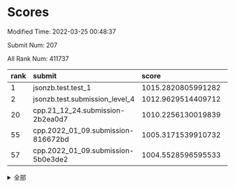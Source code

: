 # Scores

Modified Time: 2022-03-25 00:48:37

Submit Num: 207

All Rank Num: 411737

| rank |               submit               |       score        |       sigma        | pk_num |
| :--- | :--------------------------------- | :----------------- | :----------------- | :----- |
| 1    | jsonzb.test.test_1                 | 1015.2820805991282 | 0.8566361993382584 | 7959   |
| 2    | jsonzb.test.submission_level_4     | 1012.9629514409712 | 0.7985193204421713 | 7961   |
| 20   | cpp.21_12_24.submission-2b2ea0d7   | 1010.2256130019839 | 0.745970361209609  | 7956   |
| 55   | cpp.2022_01_09.submission-816672bd | 1005.3171539910732 | 0.7261731544963985 | 7951   |
| 57   | cpp.2022_01_09.submission-5b0e3de2 | 1004.5528596595533 | 0.7228452981714043 | 7956   |


<details>
<summary>全部</summary>

| rank |                 submit                 |       score        |       sigma        | pk_num |
| :--- | :------------------------------------- | :----------------- | :----------------- | :----- |
| 1    | jsonzb.test.test_1                     | 1015.2820805991282 | 0.8566361993382584 | 7959   |
| 2    | jsonzb.test.submission_level_4         | 1012.9629514409712 | 0.7985193204421713 | 7961   |
| 3    | gobigger.level_3.submission_level_3_30 | 1011.5992672488139 | 0.7832036570488023 | 7954   |
| 4    | gobigger.level_3.submission_level_3_11 | 1011.1687108443538 | 0.7641469962794317 | 7957   |
| 5    | gobigger.level_3.submission_level_3_18 | 1010.9594808339458 | 0.7766436444276744 | 7954   |
| 6    | gobigger.level_3.submission_level_3_49 | 1010.9414248243464 | 0.7594471430295572 | 7955   |
| 7    | gobigger.level_3.submission_level_3_26 | 1010.9023138754303 | 0.7850496761716007 | 7959   |
| 8    | gobigger.level_3.submission_level_3_23 | 1010.9017625455656 | 0.7628876188528578 | 7956   |
| 9    | gobigger.level_3.submission_level_3_22 | 1010.8932986350574 | 0.7639700271631716 | 7953   |
| 10   | gobigger.level_3.submission_level_3_27 | 1010.7640648083611 | 0.7761257668733508 | 7956   |
| 11   | gobigger.level_3.submission_level_3_25 | 1010.7394473757477 | 0.7622701558797257 | 7960   |
| 12   | gobigger.level_3.submission_level_3_13 | 1010.6838351641043 | 0.7693901965325711 | 7957   |
| 13   | gobigger.level_3.submission_level_3_34 | 1010.6158036347351 | 0.7544157837066711 | 7958   |
| 14   | gobigger.level_3.submission_level_3_40 | 1010.6112167392738 | 0.7649082391652693 | 7961   |
| 15   | gobigger.level_3.submission_level_3_10 | 1010.4934613425892 | 0.746201708273083  | 7954   |
| 16   | gobigger.level_3.submission_level_3_7  | 1010.4417367895543 | 0.768004637665538  | 7958   |
| 17   | gobigger.level_3.submission_level_3_6  | 1010.4099306020853 | 0.7394860971050359 | 7952   |
| 18   | gobigger.level_3.submission_level_3_36 | 1010.3763950680615 | 0.7790434127419035 | 7958   |
| 19   | gobigger.level_3.submission_level_3_9  | 1010.2293528400974 | 0.7496011769758631 | 7954   |
| 20   | cpp.21_12_24.submission-2b2ea0d7       | 1010.2256130019839 | 0.745970361209609  | 7956   |
| 21   | gobigger.level_3.submission_level_3_28 | 1010.2155404127253 | 0.7444048206498074 | 7952   |
| 22   | gobigger.level_3.submission_level_3_5  | 1010.1219115167953 | 0.7443089754376282 | 7961   |
| 23   | gobigger.level_3.submission_level_3_24 | 1010.1214525951098 | 0.7568228853752789 | 7956   |
| 24   | gobigger.level_3.submission_level_3_19 | 1010.0988529673798 | 0.7671004625421237 | 7955   |
| 25   | gobigger.level_3.submission_level_3_46 | 1010.094014122029  | 0.7662050899756983 | 7958   |
| 26   | gobigger.level_3.submission_level_3_42 | 1010.009077253479  | 0.7496867197193686 | 7957   |
| 27   | gobigger.level_3.submission_level_3_21 | 1009.9408819446566 | 0.7679344618194043 | 7958   |
| 28   | gobigger.level_3.submission_level_3_43 | 1009.9317447598172 | 0.7482289646592691 | 7957   |
| 29   | gobigger.level_3.submission_level_3_15 | 1009.8305806088927 | 0.7643232118213602 | 7962   |
| 30   | gobigger.level_3.submission_level_3_39 | 1009.7804496620392 | 0.7664626626986264 | 7958   |
| 31   | gobigger.level_3.submission_level_3_2  | 1009.694449914203  | 0.7600368240415817 | 7959   |
| 32   | gobigger.level_3.submission_level_3_20 | 1009.6680403861651 | 0.7563343694170629 | 7954   |
| 33   | gobigger.level_3.submission_level_3_32 | 1009.667554264119  | 0.7661032009528117 | 7954   |
| 34   | gobigger.level_3.submission_level_3_44 | 1009.6565007553367 | 0.7545481811302678 | 7959   |
| 35   | gobigger.level_3.submission_level_3_33 | 1009.6534545278963 | 0.7371995092075952 | 7955   |
| 36   | gobigger.level_3.submission_level_3_45 | 1009.4982372056223 | 0.756425042728073  | 7951   |
| 37   | gobigger.level_3.submission_level_3_41 | 1009.4610205319893 | 0.7512898114558071 | 7961   |
| 38   | gobigger.level_3.submission_level_3_1  | 1009.432748752962  | 0.7690732522602856 | 7954   |
| 39   | gobigger.level_3.submission_level_3_3  | 1009.2558897735483 | 0.7479143143583877 | 7956   |
| 40   | gobigger.level_3.submission_level_3_14 | 1009.2473738003442 | 0.7533311392756432 | 7953   |
| 41   | gobigger.level_3.submission_level_3_38 | 1009.2006113033412 | 0.7401406945574583 | 7956   |
| 42   | gobigger.level_3.submission_level_3_0  | 1009.1867451673082 | 0.7461243095980535 | 7960   |
| 43   | gobigger.level_3.submission_level_3_35 | 1009.1651053840424 | 0.7656380104536872 | 7957   |
| 44   | gobigger.level_3.submission_level_3_8  | 1009.1068896895378 | 0.748565493381853  | 7953   |
| 45   | gobigger.level_3.submission_level_3_4  | 1008.980083871782  | 0.7654418692398017 | 7954   |
| 46   | gobigger.level_3.submission_level_3_37 | 1008.7470966897772 | 0.7456510575854006 | 7957   |
| 47   | gobigger.level_3.submission_level_3_12 | 1008.7074855995241 | 0.7300622323741889 | 7960   |
| 48   | gobigger.level_3.submission_level_3_16 | 1008.6983285278892 | 0.7276491401810549 | 7957   |
| 49   | gobigger.level_3.submission_level_3_48 | 1008.6642450661764 | 0.7612711037356216 | 7960   |
| 50   | gobigger.level_3.submission_level_3_17 | 1008.5702079503366 | 0.742625612455248  | 7955   |
| 51   | gobigger.level_3.submission_level_3_29 | 1008.5660293693339 | 0.7420057091121497 | 7959   |
| 52   | gobigger.level_3.submission_level_3_31 | 1008.493645847013  | 0.7317064569999642 | 7959   |
| 53   | gobigger.level_3.submission_level_3_47 | 1008.3726855125693 | 0.7331290208016842 | 7956   |
| 54   | gobigger.level_1.submission_level_1_19 | 1005.5640224982899 | 0.7224234933417286 | 7951   |
| 55   | cpp.2022_01_09.submission-816672bd     | 1005.3171539910732 | 0.7261731544963985 | 7951   |
| 56   | gobigger.level_1.submission_level_1_2  | 1004.9951562136948 | 0.7127929234278562 | 7953   |
| 57   | cpp.2022_01_09.submission-5b0e3de2     | 1004.5528596595533 | 0.7228452981714043 | 7956   |
| 58   | gobigger.level_1.submission_level_1_17 | 1004.2979974369679 | 0.7172138608508323 | 7953   |
| 59   | gobigger.level_1.submission_level_1_9  | 1004.2336109563495 | 0.7144897508495218 | 7953   |
| 60   | gobigger.level_1.submission_level_1_49 | 1004.2309043070848 | 0.710821119231929  | 7955   |
| 61   | gobigger.level_1.submission_level_1_35 | 1004.1521370546644 | 0.7188836100981264 | 7959   |
| 62   | gobigger.level_1.submission_level_1_32 | 1004.1402610512597 | 0.7216969653643509 | 7952   |
| 63   | gobigger.level_1.submission_level_1_4  | 1004.1037613671666 | 0.7241009557341408 | 7956   |
| 64   | gobigger.level_1.submission_level_1_14 | 1004.0706821029454 | 0.7179740554395687 | 7959   |
| 65   | gobigger.level_1.submission_level_1_8  | 1004.0414314870625 | 0.7124368991239592 | 7957   |
| 66   | gobigger.level_1.submission_level_1_36 | 1003.9746917160536 | 0.7118382096693655 | 7954   |
| 67   | gobigger.level_1.submission_level_1_12 | 1003.9504141913101 | 0.730413956537522  | 7960   |
| 68   | gobigger.level_1.submission_level_1_22 | 1003.9194902142982 | 0.7248222613422473 | 7959   |
| 69   | gobigger.level_1.submission_level_1_23 | 1003.8419395237827 | 0.7230524942542542 | 7956   |
| 70   | gobigger.level_1.submission_level_1_0  | 1003.8165448597621 | 0.7085389503736583 | 7957   |
| 71   | gobigger.level_1.submission_level_1_45 | 1003.7534170409923 | 0.7176943957913585 | 7961   |
| 72   | gobigger.level_1.submission_level_1_33 | 1003.7251698157976 | 0.7215451647070935 | 7959   |
| 73   | gobigger.level_1.submission_level_1_13 | 1003.7008331405592 | 0.7094058371517308 | 7958   |
| 74   | gobigger.level_1.submission_level_1_41 | 1003.6897840392965 | 0.7061081439312082 | 7955   |
| 75   | gobigger.level_1.submission_level_1_40 | 1003.636682514274  | 0.7073856104295135 | 7955   |
| 76   | gobigger.level_1.submission_level_1_27 | 1003.6100133498988 | 0.7088394415428616 | 7956   |
| 77   | gobigger.level_1.submission_level_1_38 | 1003.5003646861738 | 0.7140480460856791 | 7954   |
| 78   | gobigger.level_1.submission_level_1_46 | 1003.4840683219421 | 0.7113443263958714 | 7958   |
| 79   | gobigger.level_1.submission_level_1_37 | 1003.4501092797423 | 0.7077830780964367 | 7956   |
| 80   | gobigger.level_1.submission_level_1_42 | 1003.4454077898439 | 0.720513528690228  | 7957   |
| 81   | gobigger.level_1.submission_level_1_6  | 1003.3924068358095 | 0.713370165041766  | 7954   |
| 82   | gobigger.level_1.submission_level_1_39 | 1003.3555090432825 | 0.7230586674763133 | 7958   |
| 83   | gobigger.level_1.submission_level_1_1  | 1003.353854824173  | 0.7099386183521812 | 7959   |
| 84   | gobigger.level_1.submission_level_1_5  | 1003.2866821124258 | 0.7227004585057194 | 7958   |
| 85   | gobigger.level_1.submission_level_1_44 | 1003.1752058403434 | 0.7201778509383546 | 7959   |
| 86   | gobigger.level_1.submission_level_1_26 | 1003.0644041783172 | 0.728678402557403  | 7957   |
| 87   | gobigger.level_1.submission_level_1_30 | 1003.0617643781675 | 0.7245907791391357 | 7959   |
| 88   | gobigger.level_1.submission_level_1_21 | 1003.053517618006  | 0.6976725980026725 | 7959   |
| 89   | gobigger.level_1.submission_level_1_3  | 1002.8915156121423 | 0.7182544852674323 | 7960   |
| 90   | gobigger.level_1.submission_level_1_47 | 1002.8494336854988 | 0.7084364954756625 | 7961   |
| 91   | gobigger.level_1.submission_level_1_48 | 1002.795389249871  | 0.7149816041961403 | 7957   |
| 92   | gobigger.level_1.submission_level_1_34 | 1002.7510627697716 | 0.7176033227013175 | 7960   |
| 93   | gobigger.level_1.submission_level_1_31 | 1002.6498687914232 | 0.7101567369529995 | 7951   |
| 94   | gobigger.level_1.submission_level_1_10 | 1002.6238630976412 | 0.7181172275148154 | 7952   |
| 95   | gobigger.level_1.submission_level_1_25 | 1002.5249537562387 | 0.706043359744922  | 7960   |
| 96   | gobigger.level_1.submission_level_1_28 | 1002.4902882259179 | 0.7095021859015102 | 7951   |
| 97   | gobigger.level_1.submission_level_1_16 | 1002.4327091619532 | 0.7094304004640424 | 7958   |
| 98   | gobigger.level_1.submission_level_1_29 | 1002.4262432309293 | 0.7044119684832135 | 7963   |
| 99   | gobigger.level_1.submission_level_1_11 | 1002.342216724022  | 0.720293786689325  | 7953   |
| 100  | gobigger.level_1.submission_level_1_15 | 1002.306831641474  | 0.7172928507142758 | 7950   |
| 101  | gobigger.level_1.submission_level_1_20 | 1002.2404279158142 | 0.7162464007771944 | 7958   |
| 102  | gobigger.level_1.submission_level_1_7  | 1002.2278254064275 | 0.7054238581769199 | 7957   |
| 103  | gobigger.level_1.submission_level_1_43 | 1002.2021548511383 | 0.7126084268641875 | 7955   |
| 104  | gobigger.level_1.submission_level_1_24 | 1001.8664479163001 | 0.6987520060191577 | 7953   |
| 105  | gobigger.level_1.submission_level_1_18 | 1000.6176772661576 | 0.7002376969971392 | 7958   |
| 106  | gobigger.random.submission_random_31   | 997.7808049027211  | 0.7157481865401637 | 7954   |
| 107  | gobigger.random.submission_random_49   | 997.6089991442358  | 0.7073720997429443 | 7956   |
| 108  | gobigger.random.submission_random_8    | 997.2563711811665  | 0.7071611938556518 | 7959   |
| 109  | gobigger.random.submission_random_19   | 997.163248772556   | 0.7186606250595811 | 7951   |
| 110  | gobigger.random.submission_random_45   | 997.1202734262316  | 0.6949043897819601 | 7955   |
| 111  | gobigger.random.submission_random_12   | 997.0625271937179  | 0.6985501166002447 | 7954   |
| 112  | gobigger.random.submission_random_35   | 996.9848601279091  | 0.7150510701241173 | 7959   |
| 113  | gobigger.random.submission_random_15   | 996.8868094787252  | 0.7030164500914369 | 7953   |
| 114  | gobigger.random.submission_random_2    | 996.7699628568735  | 0.7087865767197793 | 7955   |
| 115  | gobigger.random.submission_random_13   | 996.6734345462459  | 0.7249332682636961 | 7957   |
| 116  | gobigger.random.submission_random_41   | 996.6404169784892  | 0.7096898881150758 | 7957   |
| 117  | gobigger.random.submission_random_7    | 996.5337830337526  | 0.7119790267607119 | 7959   |
| 118  | gobigger.random.submission_random_37   | 996.4521441777649  | 0.7053984082901383 | 7955   |
| 119  | gobigger.random.submission_random_39   | 996.4230353303354  | 0.7107526326197239 | 7960   |
| 120  | gobigger.random.submission_random_11   | 996.4029826051382  | 0.7035342953414057 | 7959   |
| 121  | gobigger.random.submission_random_23   | 996.3727580036012  | 0.701115621352107  | 7956   |
| 122  | gobigger.random.submission_random_9    | 996.372168542411   | 0.7163966557264185 | 7956   |
| 123  | gobigger.random.submission_random_6    | 996.299604041074   | 0.7070783871111458 | 7954   |
| 124  | gobigger.random.submission_random_4    | 996.2878723770434  | 0.7194655431868743 | 7955   |
| 125  | gobigger.random.submission_random_40   | 996.2850578709763  | 0.7065654306702098 | 7955   |
| 126  | gobigger.random.submission_random_24   | 996.2547821394992  | 0.7022832410962938 | 7957   |
| 127  | gobigger.random.submission_random_14   | 996.2321816126694  | 0.7269630335797601 | 7952   |
| 128  | gobigger.random.submission_random_20   | 996.2287349227299  | 0.7227569298520583 | 7956   |
| 129  | gobigger.random.submission_random_30   | 996.1777063346279  | 0.7069045540184604 | 7957   |
| 130  | gobigger.random.submission_random_48   | 996.0653202469114  | 0.7082788485687381 | 7949   |
| 131  | gobigger.random.submission_random_47   | 996.0280964697498  | 0.7031777174340367 | 7955   |
| 132  | gobigger.random.submission_random_18   | 996.0202186591052  | 0.7163204209897405 | 7954   |
| 133  | gobigger.random.submission_random_5    | 995.9359065396891  | 0.7117126820107411 | 7956   |
| 134  | gobigger.random.submission_random_28   | 995.9301233310383  | 0.7114398021302417 | 7955   |
| 135  | gobigger.random.submission_random_43   | 995.904000428653   | 0.7010125785087191 | 7957   |
| 136  | gobigger.random.submission_random_36   | 995.8787056922423  | 0.6958251066288627 | 7955   |
| 137  | gobigger.random.submission_random_21   | 995.8727236575514  | 0.7100000462587924 | 7959   |
| 138  | gobigger.random.submission_random_32   | 995.8348132323503  | 0.7115517782609543 | 7954   |
| 139  | gobigger.random.submission_random_0    | 995.8340940917547  | 0.7081978787788916 | 7958   |
| 140  | gobigger.random.submission_random_46   | 995.808005605298   | 0.7075932058310733 | 7954   |
| 141  | gobigger.random.submission_random_27   | 995.7868378011209  | 0.7068661002978602 | 7956   |
| 142  | gobigger.random.submission_random_17   | 995.7817256864242  | 0.7051251261422045 | 7954   |
| 143  | gobigger.random.submission_random_44   | 995.7231036404272  | 0.7135605755903887 | 7960   |
| 144  | gobigger.random.submission_random_34   | 995.6260212237758  | 0.7103709130718153 | 7958   |
| 145  | gobigger.random.submission_random_10   | 995.5706451799648  | 0.705813852667653  | 7955   |
| 146  | gobigger.random.submission_random_1    | 995.5650441408998  | 0.7174395669294226 | 7953   |
| 147  | gobigger.random.submission_random_29   | 995.5601232446644  | 0.7115962159670182 | 7958   |
| 148  | gobigger.random.submission_random_3    | 995.366746859738   | 0.7017391950787489 | 7957   |
| 149  | gobigger.random.submission_random_16   | 995.3133818601729  | 0.7068302433449597 | 7962   |
| 150  | gobigger.random.submission_random_33   | 995.1841730405782  | 0.7125877152922103 | 7955   |
| 151  | gobigger.random.submission_random_26   | 995.1553554870184  | 0.7133615859119351 | 7950   |
| 152  | gobigger.random.submission_random_25   | 995.0484718053561  | 0.7124679508751611 | 7954   |
| 153  | gobigger.random.submission_random_42   | 994.9988517728848  | 0.7196570238614701 | 7955   |
| 154  | gobigger.random.submission_random_22   | 994.9718297906096  | 0.7217594297824973 | 7954   |
| 155  | gobigger.random.submission_random_38   | 994.8540764114513  | 0.7173321565175569 | 7959   |
| 156  | gobigger.level_2.submission_level_2_21 | 994.7098565816259  | 0.7350638587866254 | 7958   |
| 157  | gobigger.level_2.submission_level_2_30 | 993.814119707709   | 0.7347299900567494 | 7954   |
| 158  | gobigger.level_2.submission_level_2_48 | 993.5463610209504  | 0.7286427696016362 | 7956   |
| 159  | gobigger.level_2.submission_level_2_9  | 993.3989258785629  | 0.7416361276801099 | 7953   |
| 160  | gobigger.level_2.submission_level_2_34 | 993.3165937525949  | 0.7490228347737432 | 7960   |
| 161  | gobigger.level_2.submission_level_2_24 | 993.2938428402366  | 0.7253163172336304 | 7958   |
| 162  | gobigger.level_2.submission_level_2_19 | 993.1336185220921  | 0.7573961060692362 | 7957   |
| 163  | gobigger.level_2.submission_level_2_8  | 993.048183730989   | 0.7513812321886191 | 7958   |
| 164  | gobigger.level_2.submission_level_2_49 | 992.8539898838209  | 0.7509065847025217 | 7958   |
| 165  | gobigger.level_2.submission_level_2_6  | 992.8511409607945  | 0.7434382295031738 | 7953   |
| 166  | gobigger.level_2.submission_level_2_43 | 992.8132225374543  | 0.7466409654721189 | 7961   |
| 167  | gobigger.level_2.submission_level_2_22 | 992.7844307988339  | 0.7543555066290829 | 7957   |
| 168  | gobigger.level_2.submission_level_2_44 | 992.7014889840018  | 0.7263951569716933 | 7959   |
| 169  | gobigger.level_2.submission_level_2_13 | 992.67575690245    | 0.7367327603225836 | 7957   |
| 170  | gobigger.level_2.submission_level_2_5  | 992.632467828933   | 0.7368476752690456 | 7949   |
| 171  | gobigger.level_2.submission_level_2_18 | 992.5395162672417  | 0.7515429865510651 | 7956   |
| 172  | gobigger.level_2.submission_level_2_29 | 992.5313900809891  | 0.7495130960860917 | 7959   |
| 173  | gobigger.level_2.submission_level_2_20 | 992.4658808774617  | 0.7456207739169216 | 7955   |
| 174  | gobigger.level_2.submission_level_2_10 | 992.4220644706627  | 0.7294765195608536 | 7957   |
| 175  | gobigger.level_2.submission_level_2_39 | 992.3941895614988  | 0.7598457077373928 | 7958   |
| 176  | gobigger.level_2.submission_level_2_33 | 992.3523250058101  | 0.739631471642344  | 7953   |
| 177  | gobigger.level_2.submission_level_2_45 | 992.3496279593461  | 0.7466910285116254 | 7956   |
| 178  | gobigger.level_2.submission_level_2_47 | 992.3478058176345  | 0.7224608146572938 | 7956   |
| 179  | gobigger.level_2.submission_level_2_2  | 992.328208747725   | 0.7546460831126032 | 7958   |
| 180  | gobigger.level_2.submission_level_2_23 | 992.2597234746105  | 0.7370763447562079 | 7953   |
| 181  | gobigger.level_2.submission_level_2_1  | 992.209341458997   | 0.7459401190791902 | 7960   |
| 182  | gobigger.level_2.submission_level_2_16 | 992.1325939213549  | 0.7309190800772556 | 7959   |
| 183  | gobigger.level_2.submission_level_2_28 | 992.0593569164396  | 0.7380830460738064 | 7958   |
| 184  | gobigger.level_2.submission_level_2_35 | 991.9213126318073  | 0.7428681895324535 | 7957   |
| 185  | gobigger.level_2.submission_level_2_38 | 991.8804056856779  | 0.742387727746647  | 7951   |
| 186  | gobigger.level_2.submission_level_2_32 | 991.8779285985316  | 0.7462879014675698 | 7956   |
| 187  | gobigger.level_2.submission_level_2_40 | 991.8129270239575  | 0.7471537002866072 | 7959   |
| 188  | gobigger.level_2.submission_level_2_17 | 991.7892162886696  | 0.7649110541277596 | 7957   |
| 189  | gobigger.level_2.submission_level_2_3  | 991.7815572864033  | 0.7519576953489365 | 7954   |
| 190  | gobigger.level_2.submission_level_2_15 | 991.7382212358328  | 0.7238163945222209 | 7953   |
| 191  | gobigger.level_2.submission_level_2_27 | 991.655931617915   | 0.7480238697267276 | 7956   |
| 192  | gobigger.level_2.submission_level_2_42 | 991.5868743817301  | 0.7368878505674716 | 7961   |
| 193  | gobigger.level_2.submission_level_2_4  | 991.5545601945823  | 0.7314608447546187 | 7953   |
| 194  | gobigger.level_2.submission_level_2_31 | 991.5310818216021  | 0.7565603212957556 | 7960   |
| 195  | gobigger.level_2.submission_level_2_26 | 991.5236077067782  | 0.7657067687869783 | 7957   |
| 196  | gobigger.level_2.submission_level_2_14 | 991.5051048298168  | 0.7588294323083405 | 7955   |
| 197  | gobigger.level_2.submission_level_2_46 | 991.4100015924774  | 0.7477490954330472 | 7957   |
| 198  | gobigger.level_2.submission_level_2_0  | 991.1957309482649  | 0.7992006598266564 | 7957   |
| 199  | gobigger.level_2.submission_level_2_12 | 990.6837226842122  | 0.7622149274910663 | 7954   |
| 200  | gobigger.level_2.submission_level_2_41 | 990.6720978324839  | 0.7683804367190649 | 7955   |
| 201  | gobigger.level_2.submission_level_2_11 | 990.561993155119   | 0.7484499378035969 | 7952   |
| 202  | gobigger.level_2.submission_level_2_7  | 990.4720634197357  | 0.7928524799609553 | 7956   |
| 203  | gobigger.level_2.submission_level_2_25 | 990.4487356505676  | 0.7747867943067918 | 7957   |
| 204  | gobigger.level_2.submission_level_2_37 | 990.3869549634102  | 0.7521450058274463 | 7960   |
| 205  | gobigger.level_2.submission_level_2_36 | 988.5480602616606  | 0.7966299861997893 | 7951   |
| 206  | gobigger.none.submission_none_0        | 980.7644946765804  | 1.243259493940584  | 7960   |
| 207  | gobigger.none.submission_none_1        | 976.0692740355349  | 1.4752963838042599 | 7955   |

</details>